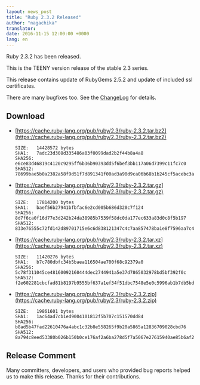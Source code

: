 ```yaml
---
layout: news_post
title: "Ruby 2.3.2 Released"
author: "nagachika"
translator:
date: 2016-11-15 12:00:00 +0000
lang: en
---
```


Ruby 2.3.2 has been released.

This is the TEENY version release of the stable 2.3 series.

This release contains update of RubyGems 2.5.2 and update of included ssl certificates.

There are many bugfixes too.
See the [ChangeLog](http://svn.ruby-lang.org/repos/ruby/tags/v2_3_2/ChangeLog)
for details.

## Download

* [https://cache.ruby-lang.org/pub/ruby/2.3/ruby-2.3.2.tar.bz2](https://cache.ruby-lang.org/pub/ruby/2.3/ruby-2.3.2.tar.bz2)

      SIZE:   14428572 bytes
      SHA1:   7adc23d308d335486a03f0099dad2b2f44b8a4a8
      SHA256: e6ce83d46819c4120c9295ff6b36b90393dd5f6bef3bb117a06d7399c11fc7c0
      SHA512: 78699bae5b0a2382a58f9d51f7d891341f00ad3a90d9ca06b68b1b245cf5acebc3a82133e39bf6a412ac999a5c0f778a0dab177c2569ffbee085ffff6f6ec38e

* [https://cache.ruby-lang.org/pub/ruby/2.3/ruby-2.3.2.tar.gz](https://cache.ruby-lang.org/pub/ruby/2.3/ruby-2.3.2.tar.gz)

      SIZE:   17814200 bytes
      SHA1:   baef56b27941bfbfac6e2cd005b686d320c7f124
      SHA256: 8d7f6ca0f16d77e3d242b24da38985b7539f58dc0da177ec633a83d0c8f5b197
      SHA512: 833e76555c72fd142d89701715e6c6d838121347c4c7aa857478ba1e8f7596aa7c4fd1950046322747e46db041288747e4c1943cf9b13e064c6e85ee60d6515a

* [https://cache.ruby-lang.org/pub/ruby/2.3/ruby-2.3.2.tar.xz](https://cache.ruby-lang.org/pub/ruby/2.3/ruby-2.3.2.tar.xz)

      SIZE:   11420276 bytes
      SHA1:   b7c780dbfc34b5baea116504ae700f68c92379a0
      SHA256: 5c78f311045ce48160092160444dec2744941a5e37d7865032978bd5bf392f0c
      SHA512: f2e602281cbcfad81b8197b9555bf637a1ef34f51dbc7548e5e0c5996ab1b7db5bd9eeb902128d37eed90f39b559c569aa75f2b29fe5f65085be65a63206fd72

* [https://cache.ruby-lang.org/pub/ruby/2.3/ruby-2.3.2.zip](https://cache.ruby-lang.org/pub/ruby/2.3/ruby-2.3.2.zip)

      SIZE:   19861601 bytes
      SHA1:   1ac64ad7cb1ed9004101812f5b707c151570dd84
      SHA256: b8ad5b47fad22610476a4abc1c32b8e558265f9b20a5865a12836709028cbd76
      SHA512: 8a794c8eed53380b026b150b0ce176af2a6ba278d5f7a5067e27615940ae85b6af28ac7187adc5d7af04c82442271ed0d8530d9fe751810ecc6c75340f81bd03

## Release Comment

Many committers, developers, and users who provided bug reports helped us to make this release.
Thanks for their contributions.
